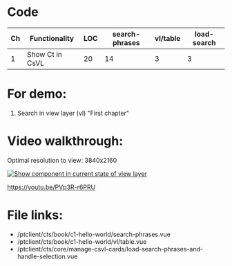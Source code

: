 # Code

| Ch  | Functionality   | LOC | search-phrases | vl/table | load-search |
| --- | --------------- | --- | -------------- | -------- | ----------- |
| 1   | Show Ct in CsVL | 20  | 14             | 3        | 3           |

# For demo:

1. Search in view layer (vl) "First chapter"

# Video walkthrough:

Optimal resolution to view: 3840x2160

[![Show component in current state of view layer](https://img.youtube.com/vi/PVp3R-r6PRU/0.jpg)](https://www.youtube.com/watch?v=PVp3R-r6PRU 'Show component in current state of view layer')

https://youtu.be/PVp3R-r6PRU

# File links:

- /ptclient/cts/book/c1-hello-world/search-phrases.vue
- /ptclient/cts/book/c1-hello-world/vl/table.vue
- /ptclient/cts/core/manage-csvl-cards/load-search-phrases-and-handle-selection.vue

